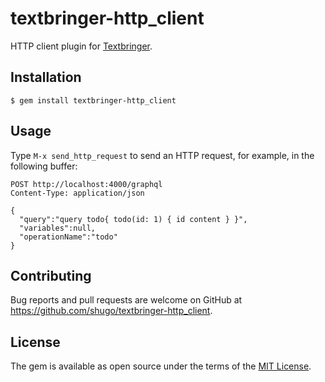 # textbringer-http_client

HTTP client plugin for [Textbringer](https://github.com/shugo/textbringer).

## Installation

    $ gem install textbringer-http_client

## Usage

Type `M-x send_http_request` to send an HTTP request, for example, in the following buffer:

```
POST http://localhost:4000/graphql
Content-Type: application/json

{
  "query":"query todo{ todo(id: 1) { id content } }",
  "variables":null,
  "operationName":"todo"
}
```

## Contributing

Bug reports and pull requests are welcome on GitHub at https://github.com/shugo/textbringer-http_client.

## License

The gem is available as open source under the terms of the [MIT License](http://opensource.org/licenses/MIT).
